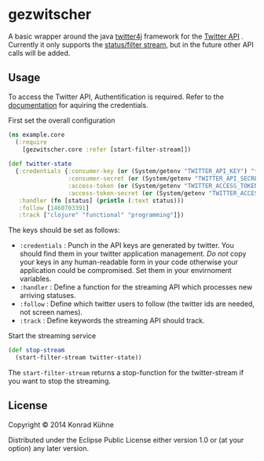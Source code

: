 # gezwitscher

A basic wrapper around the java [twitter4j](http://twitter4j.org/en/index.html) framework for the [Twitter API](https://dev.twitter.com/docs) . Currently it only supports the [status/filter stream](https://dev.twitter.com/docs/api/1.1/post/statuses/filter), but in the future other API calls will be added.

## Usage

To access the Twitter API, Authentification is required. Refer to the [documentation](https://dev.twitter.com/docs/auth/using-oauth) for aquiring the credentials.

First set the overall configuration

```clojure
(ns example.core
  (:require 
    [gezwitscher.core :refer [start-filter-stream]]) 
    
(def twitter-state 
  {:credentials {:consumer-key (or (System/getenv "TWITTER_API_KEY") "****")
                 :consumer-secret (or (System/getenv "TWITTER_API_SECRET") "****")
                 :access-token (or (System/getenv "TWITTER_ACCESS_TOKEN") "****")
                 :access-token-secret (or (System/getenv "TWITTER_ACCESS_TOKEN_SECRET") "****")}
   :handler (fn [status] (println (:text status)))
   :follow [1460703391]
   :track ["clojure" "functional" "programming"]})
```

The keys should be set as follows:
* `:credentials` : Punch in the API keys are generated by twitter. You should find them in your twitter application management. *Do not* copy your keys in any human-readable form in your code otherwise your application could be compromised. Set them in your envirnoment variables.
* `:handler` : Define a function for the streaming API which processes new arriving statuses.
* `:follow` : Define which twitter users to follow (the twitter ids are needed, not screen names).
* `:track` : Define keywords the streaming API should track.

Start the streaming service
```clojure
(def stop-stream 
  (start-filter-stream twitter-state))
```

The `start-filter-stream` returns a stop-function for the twitter-stream if you want to stop the streaming.

## License

Copyright © 2014 Konrad Kühne

Distributed under the Eclipse Public License either version 1.0 or (at
your option) any later version.
